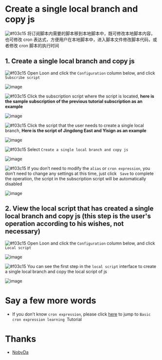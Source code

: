# Create a single local branch and copy js

![#f03c15](https://placehold.it/15/f03c15/000000?text=+) 将订阅脚本内需要的脚本移到本地脚本中，既可修改本地脚本内容，也可修改 cron 表达式，方便用户在本地脚本中，进入脚本文件修改脚本代码，或者修改 cron 脚本的执行时间

## 1. Create a single local branch and copy js

![#f03c15](https://placehold.it/15/f03c15/000000?text=+) Open Loon and click the `Configuration` column below, and click `Subscribe script`

![image](https://raw.githubusercontent.com/TiyNa/LoonManualimg/main/Plus/Remote_Script.jpg)

![#f03c15](https://placehold.it/15/f03c15/000000?text=+) Click the subscription script where the script is located, **here is the sample subscription of the previous tutorial subscription as an example**

![image](https://raw.githubusercontent.com/TiyNa/LoonManualimg/main/Plus/Branch_1.jpg)

![#f03c15](https://placehold.it/15/f03c15/000000?text=+) Click the script that the user needs to create a single local branch, **Here is the script of Jingdong East and Yisign as an example**

![image](https://raw.githubusercontent.com/TiyNa/LoonManualimg/main/Plus/Branch_2.jpg)

![#f03c15](https://placehold.it/15/f03c15/000000?text=+) Select `Create a single local branch and copy js`

![image](https://raw.githubusercontent.com/TiyNa/LoonManualimg/main/Plus/Branch_3_2.jpg)

![#f03c15](https://placehold.it/15/f03c15/000000?text=+) If you don’t need to modify the `alias` or `cron expression`, you don’t need to change any settings at this time, just click ` Save` to complete the operation, the script in the subscription script will be automatically disabled

![image](https://raw.githubusercontent.com/TiyNa/LoonManualimg/main/Plus/Branch_4_2.jpg)

## 2. View the local script that has created a single local branch and copy js (this step is the user's operation according to his wishes, not necessary)

![#f03c15](https://placehold.it/15/f03c15/000000?text=+) Open Loon and click the `Configuration` column below, and click `Local script`

![image](https://raw.githubusercontent.com/TiyNa/LoonManualimg/main/Plus/Local_Script.jpg)

![#f03c15](https://placehold.it/15/f03c15/000000?text=+) You can see the first step in the `local script` interface to create a single local branch and copy the local script of js

![image](https://raw.githubusercontent.com/TiyNa/LoonManualimg/main/Plus/Branch_5.jpg)

# Say a few more words

- If you don’t know `cron expression`, please click [here](https://github.com/TiyNa/LoonManual/blob/main/Plus_EN/cron_EN.md) to jump to `Basic cron expression learning `Tutorial

# Thanks

- [NobyDa](https://github.com/NobyDa/Script/blob/master/JD-DailyBonus/JD_DailyBonus.js)